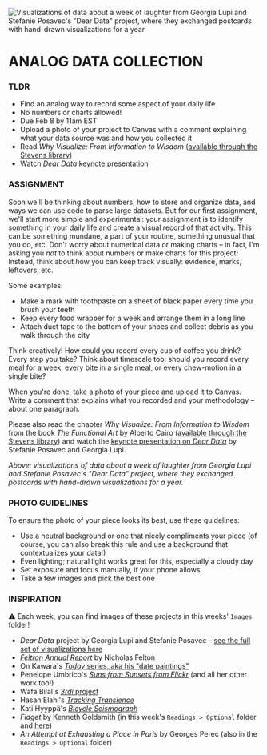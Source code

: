 ![Visualizations of data about a week of laughter from Georgia Lupi and Stefanie Posavec's "Dear Data" project, where they exchanged postcards with hand-drawn visualizations for a year](https://raw.githubusercontent.com/jeffThompson/DesigningWithData/master/Week01_AnalogDataCollection/Images/DearData_Composite_DearData_GeorgiaLupiAndStefaniePosavec.jpg)

# ANALOG DATA COLLECTION

### TLDR
* Find an analog way to record some aspect of your daily life
* No numbers or charts allowed!
* Due Feb 8 by 11am EST
* Upload a photo of your project to Canvas with a comment explaining what your data source was and how you collected it
* Read *Why Visualize: From Information to Wisdom* ([available through the Stevens library](https://stevens.on.worldcat.org/oclc/826866879))
* Watch [*Dear Data* keynote presentation](https://vimeo.com/157474716)


### ASSIGNMENT
Soon we'll be thinking about numbers, how to store and organize data, and ways we can use code to parse large datasets. But for our first assignment, we'll start more simple and experimental: your assignment is to identify something in your daily life and create a visual record of that activity. This can be something mundane, a part of your routine, something unusual that you do, etc. Don't worry about numerical data or making charts – in fact, I'm asking you *not* to think about numbers or make charts for this project! Instead, think about how you can keep track visually: evidence, marks, leftovers, etc.

Some examples:
* Make a mark with toothpaste on a sheet of black paper every time you brush your teeth
* Keep every food wrapper for a week and arrange them in a long line
* Attach duct tape to the bottom of your shoes and collect debris as you walk through the city

Think creatively! How could you record every cup of coffee you drink? Every step you take? Think about timescale too: should you record every meal for a week, every bite in a single meal, or every chew-motion in a single bite?

When you're done, take a photo of your piece and upload it to Canvas. Write a comment that explains what you recorded and your methodology – about one paragraph.

Please also read the chapter *Why Visualize: From Information to Wisdom* from the book *The Functional Art* by Alberto Cairo ([available through the Stevens library](https://stevens.on.worldcat.org/oclc/826866879)) and watch the [keynote presentation on *Dear Data*](https://vimeo.com/157474716) by Stefanie Posavec and Georgia Lupi.

*Above: visualizations of data about a week of laughter from Georgia Lupi and Stefanie Posavec's "Dear Data" project, where they exchanged postcards with hand-drawn visualizations for a year.*


### PHOTO GUIDELINES
To ensure the photo of your piece looks its best, use these guidelines:

* Use a neutral background or one that nicely compliments your piece (of course, you can also break this rule and use a background that contextualizes your data!)
* Even lighting; natural light works great for this, especially a cloudy day
* Set exposure and focus manually, if your phone allows
* Take a few images and pick the best one


### INSPIRATION
:warning: Each week, you can find images of these projects in this weeks' `Images` folder!

* *Dear Data* project by Georgia Lupi and Stefanie Posavec – [see the full set of visualizations here](http://www.dear-data.com/all)
* [*Feltron Annual Report*](http://feltron.com) by Nicholas Felton
* On Kawara's [*Today* series, aka his "date paintings"](https://www.guggenheim.org/teaching-materials/on-kawara-silence/paintings-today-series-date-paintings)
* Penelope Umbrico's [*Suns from Sunsets from Flickr*](http://www.penelopeumbrico.net/index.php/project/suns-from-sunsets-from-flickr) (and all her other work too!)
* Wafa Bilal's [*3rdi* project](http://wafaabilal.com/thirdi)
* Hasan Elahi's [*Tracking Transience*](https://elahi.gmu.edu/track)
* Kati Hyyppä's [*Bicycle Seismograph*](http://katihyyppa.com/bicycle-seismographs)
* *Fidget* by Kenneth Goldsmith (in this week's `Readings > Optional` folder and [here](http://www.writing.upenn.edu/pennsound/x/Goldsmith-Fidget.html))
* *An Attempt at Exhausting a Place in Paris* by Georges Perec (also in the `Readings > Optional` folder)

